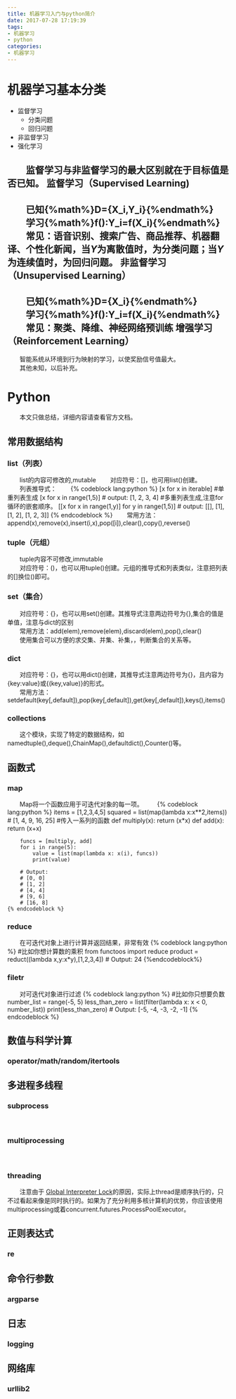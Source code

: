```yaml
---
title: 机器学习入门与python简介
date: 2017-07-28 17:19:39
tags:
- 机器学习
- python
categories:
- 机器学习
---
```


机器学习基本分类
==========
* 监督学习
    * 分类问题
    * 回归问题
* 非监督学习
* 强化学习

　　监督学习与非监督学习的最大区别就在于目标值是否已知。
监督学习（Supervised Learning)
--------
　　已知{%math%}D=\{X_i,Y_i\}{%endmath%}  
　　学习{%math%}f():Y_i=f(X_i){%endmath%}  
　　常见：语音识别、搜索广告、商品推荐、机器翻译、个性化新闻，当$Y$为离散值时，为分类问题；当$Y$为连续值时，为回归问题。
非监督学习（Unsupervised Learning）
--------
　　已知{%math%}D=\{X_i\}{%endmath%}  
　　学习{%math%}f():Y_i=f(X_i){%endmath%}  
　　常见：聚类、降维、神经网络预训练
增强学习（Reinforcement Learning）
--------
　　智能系统从环境到行为映射的学习，以使奖励信号值最大。  
　　其他未知，以后补充。
　　
# Python
　　本文只做总结，详细内容请查看官方文档。

## 常用数据结构


### list（列表）
　　list的内容可修改的,mutable
　　对应符号：[]，也可用list()创建。   
　　列表推导式：
　　{% codeblock lang:python %}
        [x for x in iterable] 
        #单重列表生成
        [x for x in range(1,5)] # output: [1, 2, 3, 4]
        #多重列表生成,注意for循环的嵌套顺序。
        [[x for x in range(1,y)] for y in range(1,5)] # output: [[], [1], [1, 2], [1, 2, 3]]
    {% endcodeblock %}
　　常用方法：append(x),remove(x),insert(i,x),pop([i]),clear(),copy(),reverse()

### tuple（元组）
　　tuple内容不可修改,immutable  
　　对应符号：()，也可以用tuple()创建。元组的推导式和列表类似，注意把列表的[]换位()即可。


### set（集合）
　　对应符号：{}，也可以用set()创建。其推导式注意两边符号为{},集合的值是单值，注意与dict的区别  
　　常用方法：add(elem),remove(elem),discard(elem),pop(),clear()  
　　使用集合可以方便的求交集、并集、补集，，判断集合的关系等。

### dict
　　对应符号：{}，也可以用dict()创建，其推导式注意两边符号为{}，且内容为{key:value}或{(key,value)}的形式。  
　　常用方法：setdefault(key[,default]),pop(key[,default]),get(key[,default]),keys(),items()

### collections
　　这个模块，实现了特定的数据结构，如namedtuple(),deque(),ChainMap(),defaultdict(),Counter()等。

## 函数式


### map
　　Map将一个函数应用于可迭代对象的每一项。
　　{% codeblock  lang:python  %}
        items = [1,2,3,4,5]
        squared = list(map(lambda x:x**2,items)) # [1, 4, 9, 16, 25]
        #传入一系列的函数
        def multiply(x):
            return (x*x)
        def add(x):
            return (x+x)

        funcs = [multiply, add]
        for i in range(5):
            value = list(map(lambda x: x(i), funcs))
            print(value)

        # Output:
        # [0, 0]
        # [1, 2]
        # [4, 4]
        # [9, 6]
        # [16, 8]
    {% endcodeblock %}

### reduce
　　在可迭代对象上进行计算并返回结果，非常有效
    {% codeblock  lang:python  %}
        #比如你想计算数的乘积
        from functoos import reduce
        product = reduct((lambda x,y:x*y),[1,2,3,4])
        # Output: 24
    {%endcodeblock%}

### filetr
　　对可迭代对象进行过滤
    {% codeblock lang:python  %}
        #比如你只想要负数
        number_list = range(-5, 5)
        less_than_zero = list(filter(lambda x: x < 0, number_list))
        print(less_than_zero)
        # Output: [-5, -4, -3, -2, -1]
    {% endcodeblock %}

## 数值与科学计算

### operator/math/random/itertools

## 多进程多线程

### subprocess
　　
### multiprocessing
　　
### threading
　　注意由于 [Global Interpreter Lock](https://docs.python.org/3/glossary.html#term-global-interpreter-lock "全局锁问题")的原因，实际上thread是顺序执行的，只不过看起来像是同时执行的。如果为了充分利用多核计算机的优势，你应该使用multiprocessing或着concurrent.futures.ProcessPoolExecutor。 

## 正则表达式

### re

## 命令行参数

### argparse

## 日志

### logging

## 网络库

### urllib2
